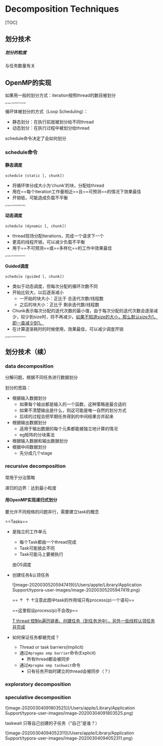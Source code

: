# Decomposition Techniques

[TOC]

## 划分技术

##### 划分的粒度

与任务数量有关

## OpenMP的实现

如果用一般的划分方式：iteration按照thread的数目被划分

<img src="/Users/apple/Library/Application Support/typora-user-images/image-20200305175435380.png" alt="image-20200305175435380" style="zoom: 33%;" />

循环体被划分的方式（Loop Scheduling）：

- 静态划分：在执行前就被划分给不同thread
- 动态划分：在执行过程中被划分给thread

schedule命令决定了会如何划分

### schedule命令

#### 静态调度

`schedule (static [, chunk])`

- 将循环体分成大小为‘chunk’的块，分配给thread
- 用在==每个iteration工作量相近==且==可预测==的情况下效果最佳
- 开销低，可能造成负载不平衡

<img src="/Users/apple/Library/Application Support/typora-user-images/image-20200305182517683.png" alt="image-20200305182517683" style="zoom: 33%;" />

#### 动态调度

`schedule (dynamic [, chunk])`

- thread现场分配iterations，完成一个请求下一个
- 更高的线程开销，可以减少负载不平衡
- 用于==不可预测==或==多样化==的工作中效果最佳

<img src="/Users/apple/Library/Application Support/typora-user-images/image-20200305182759721.png" alt="image-20200305182759721" style="zoom:33%;" />

#### Guided调度

`schedule (guided [, chunk])`

- 类似于动态调度，但每次分配的循环次数不同
- 开始比较大，以后逐渐减小
  - 一开始的块大小：正比于 总迭代次数/线程数
  - 之后的块大小：正比于 剩余迭代数/线程数
- Chunk表示每次分配的迭代次数的最小值，由于每次分配的迭代次数会逐渐减少，较少到size时，将不再减少。<u>如果不知道size的大小，那么默认size为1，即一直减少到1。</u>
- 在计算逐渐耗时的时候使用，效果最佳，可以减少调度开销

<img src="/Users/apple/Library/Application Support/typora-user-images/image-20200305202447212.png" alt="image-20200305202447212" style="zoom: 33%;" />

## 划分技术（续）

### data decomposition

分解问题，根据不同任务进行数据划分

划分的思路：

- 根据输入数据划分
  - 如果每个输出都是输入的一个函数，这种策略是最合适的
  - 如果不清楚输出是什么，则这可能是唯一自然的划分方式
  - 后续的过程会把早期任务得到的中间结果合并起来
- 根据输出数据划分
  - 适用于输出数据的每个元素都能被独立地计算的情况
  - eg矩阵的分块乘法
- 根据输入数据和输出数据划分
- 根据中间数据划分
  - 先分成几个stage

### recursive decomposition

常用于分治策略

递归的边界：达到最小粒度

#### 用OpenMP实现递归式划分

要允许不同规格的问题并行，需要建立task的概念

==Tasks==

- 是独立的工作单元

  - 每个Task都由一个thread完成
  - Task可能彼此不同
  - Task可能马上要被执行

  由OS调度

- 创建任务&认领任务

  ![image-20200305205947419](/Users/apple/Library/Application Support/typora-user-images/image-20200305205947419.png)

  ==$\uparrow\uparrow\uparrow$注意此图中task的作用域只有process(p)一个语句==

  ==这里假设process(p)不会改p==

  <u>T thread 控制p遍历链表、创建任务（到任务池中），另外一些线程认领任务并完成</u>

- 如何保证任务都被完成？
  - Thread or task barriers(Implicit)
  - 通过`#pragma omp barrier`命令(Explicit)
    - 所有thread都会被同步
  - 通过`#pragma omp taskwait`命令
    - 只有任务开始时建立的thread会被同步（？）

### exploratory decomposition

### speculative decomposition









![image-20200304091803525](/Users/apple/Library/Application Support/typora-user-images/image-20200304091803525.png)

taskwait 只等自己创建的子任务（“自己”是谁？）





![image-20200304094052311](/Users/apple/Library/Application Support/typora-user-images/image-20200304094052311.png)

